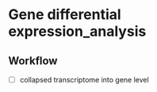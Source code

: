 # Gene differential expression_analysis
## Workflow 
- [ ] collapsed transcriptome into gene level 
